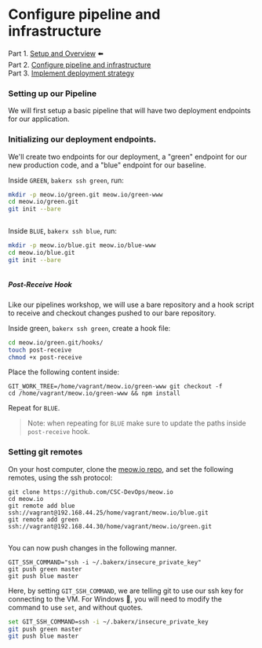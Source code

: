 <!--
targets:
    - type: bakerx
      name: green
    - type: bakerx
      name: blue
    - type: local
      name: local
-->


# Configure pipeline and infrastructure

Part 1. [Setup and Overview](README.md) ⬅️  
Part 2. [Configure pipeline and infrastructure](Pipeline.md)   
Part 3. [Implement deployment strategy](Deploy.md)  

### Setting up our Pipeline

We will first setup a basic pipeline that will have two deployment endpoints for our application.

### Initializing our deployment endpoints.

We'll create two endpoints for our deployment, a "green" endpoint for our new production code, and a "blue" endpoint for our baseline.

Inside `GREEN`, `bakerx ssh green`, run:

```bash
mkdir -p meow.io/green.git meow.io/green-www
cd meow.io/green.git
git init --bare
```

``` | {type: 'terminal', 'background-color': '#007036', target: 'green'} 
```

Inside `BLUE`, `bakerx ssh blue`, run:

```bash
mkdir -p meow.io/blue.git meow.io/blue-www
cd meow.io/blue.git
git init --bare
```

``` | {type: 'terminal', 'background-color': '#003670', target: 'blue'} 
```

##### Post-Receive Hook

Like our pipelines workshop, we will use a bare repository and a hook script to receive and checkout changes pushed to our bare repository.

Inside green, `bakerx ssh green`, create a hook file:

```bash
cd meow.io/green.git/hooks/
touch post-receive
chmod +x post-receive
```

Place the following content inside:

    GIT_WORK_TREE=/home/vagrant/meow.io/green-www git checkout -f
    cd /home/vagrant/meow.io/green-www && npm install

Repeat for `BLUE`.

> Note: when repeating for `BLUE` make sure to update the paths inside `post-receive` hook.

### Setting git remotes

On your host computer, clone the [meow.io repo](https://github.com/CSC-DevOps/meow.io), and set the following remotes, using the ssh protocol:

    git clone https://github.com/CSC-DevOps/meow.io
    cd meow.io
    git remote add blue ssh://vagrant@192.168.44.25/home/vagrant/meow.io/blue.git
    git remote add green ssh://vagrant@192.168.44.30/home/vagrant/meow.io/green.git


``` | {type: 'terminal', target: 'local'} 
```


You can now push changes in the following manner.

    GIT_SSH_COMMAND="ssh -i ~/.bakerx/insecure_private_key" 
    git push green master
    git push blue master

Here, by setting `GIT_SSH_COMMAND`, we are telling git to use our ssh key for connecting to the VM. For Windows 🔽, you will need to modify the command to use `set`, and without quotes.

```bash
set GIT_SSH_COMMAND=ssh -i ~/.bakerx/insecure_private_key
git push green master
git push blue master
```